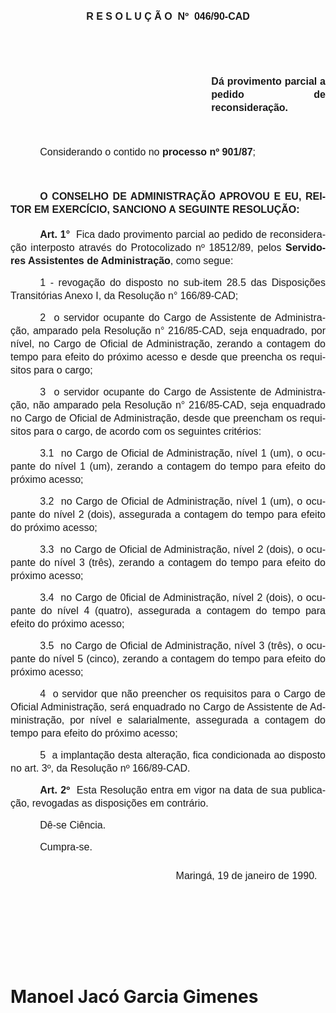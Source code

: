 <body lang=PT-BR style='tab-interval:35.4pt'>

<div class=Section1>

<p class=MsoNormal align=center style='text-align:center'><b style='mso-bidi-font-weight:
normal'><span style='font-size:12.0pt;mso-bidi-font-size:10.0pt;font-family:
Arial'>R E S O L U Ç Ã O<span style="mso-spacerun: yes">  </span>Nº<span
style="mso-spacerun: yes">  </span>046/90-CAD<o:p></o:p></span></b></p>

<p class=MsoNormal style='margin-left:111.6pt;line-height:150%'><b
style='mso-bidi-font-weight:normal'><span style='font-size:12.0pt;mso-bidi-font-size:
10.0pt;font-family:Arial'><![if !supportEmptyParas]>&nbsp;<![endif]><o:p></o:p></span></b></p>

<p class=MsoNormal style='margin-left:111.6pt;line-height:150%'><b
style='mso-bidi-font-weight:normal'><span style='font-size:12.0pt;mso-bidi-font-size:
10.0pt;font-family:Arial'><![if !supportEmptyParas]>&nbsp;<![endif]><o:p></o:p></span></b></p>

<p class=MsoNormal style='margin-left:241.0pt;text-align:justify;line-height:
150%'><b style='mso-bidi-font-weight:normal'><span style='font-size:12.0pt;
mso-bidi-font-size:10.0pt;font-family:Arial'>Dá provimento parcial a pedido de
reconsideração.<o:p></o:p></span></b></p>

<p class=MsoNormal style='line-height:150%'><span style='font-size:12.0pt;
mso-bidi-font-size:10.0pt;font-family:Arial'><![if !supportEmptyParas]>&nbsp;<![endif]><o:p></o:p></span></p>

<p class=MsoNormal style='text-indent:35.45pt;line-height:17.4pt'><span
style='font-size:12.0pt;mso-bidi-font-size:10.0pt;font-family:Arial'>Considerando
o contido no <b>processo nº 901/87</b>;<o:p></o:p></span></p>

<p class=MsoNormal style='line-height:150%'><span style='font-size:12.0pt;
mso-bidi-font-size:10.0pt;font-family:Arial'><![if !supportEmptyParas]>&nbsp;<![endif]><o:p></o:p></span></p>

<p class=MsoNormal style='margin-bottom:14.4pt;text-align:justify;text-indent:
35.45pt;line-height:150%'><b><span style='font-size:12.0pt;mso-bidi-font-size:
10.0pt;font-family:Arial'>O CONSELHO DE ADMINISTRAÇÃO APROVOU E EU, REITOR EM
EXERCÍCIO, SANCIONO A SEGUINTE RESOLUÇÃO:<o:p></o:p></span></b></p>

<p class=MsoNormal style='text-align:justify;text-indent:35.45pt;line-height:
150%'><b><span style='font-size:12.0pt;mso-bidi-font-size:10.0pt;font-family:
Arial'>Art. 1°</span></b><span style='font-size:12.0pt;mso-bidi-font-size:10.0pt;
font-family:Arial'><span style="mso-spacerun: yes">  </span>Fica dado provimento
parcial ao pedido de reconsideração interposto através do Protocolizado nº
18512/89, pelos <b>Servidores</b><b style='mso-bidi-font-weight:normal'>
Assistentes de Administração</b><span style='mso-bidi-font-weight:bold'>,</span><b
style='mso-bidi-font-weight:normal'> </b>como segue:<o:p></o:p></span></p>

<p class=MsoNormal style='text-align:justify;text-indent:35.45pt;line-height:
150%'><span style='font-size:12.0pt;mso-bidi-font-size:10.0pt;font-family:Arial'>1
- revogação do disposto no sub-item 28.5 das Disposições Transitórias Anexo I,
da Resolução n° 166/89-CAD;<o:p></o:p></span></p>

<p class=MsoNormal style='text-align:justify;text-indent:35.45pt;line-height:
150%'><span style='font-size:12.0pt;mso-bidi-font-size:10.0pt;font-family:Arial'>2
 o servidor ocupante do Cargo de Assistente de Administração, amparado pela
Resolução n° 216/85-CAD, seja enquadrado, por nível, no Cargo <span
style='mso-bidi-font-weight:bold'>de</span><b style='mso-bidi-font-weight:normal'>
</b>Oficial de Administração, zerando a contagem do tempo para efeito <b>­</b>do<b
style='mso-bidi-font-weight:normal'> </b>próximo acesso e desde que preencha os
requisitos para o cargo;<o:p></o:p></span></p>

<p class=MsoNormal style='text-align:justify;text-indent:35.45pt;line-height:
150%'><span style='font-size:12.0pt;mso-bidi-font-size:10.0pt;font-family:Arial'>3
 o servidor ocupante do Cargo de Assistente de Administração, não amparado
pela Resolução n° 216/85-CAD, seja enquadrado no Cargo de Oficial de
Administração, desde que preencham os requisitos para o cargo, ­de acordo com
os seguintes critérios:<o:p></o:p></span></p>

<p class=MsoNormal style='text-align:justify;text-indent:35.45pt;line-height:
150%'><span style='font-size:12.0pt;mso-bidi-font-size:10.0pt;font-family:Arial'>3.1
 no Cargo de Oficial de Administração, nível 1 (um), o ocupante do nível 1
(um), zerando a contagem do tempo para efeito do próximo acesso;<o:p></o:p></span></p>

<p class=MsoNormal style='text-align:justify;text-indent:35.45pt;line-height:
150%'><span style='font-size:12.0pt;mso-bidi-font-size:10.0pt;font-family:Arial'>3.2
 no Cargo de Oficial de Administração, nível 1 (um), o ocupante do nível 2
(dois), assegurada a contagem do tempo para efeito do próximo acesso;<o:p></o:p></span></p>

<p class=MsoNormal style='text-align:justify;text-indent:35.45pt;line-height:
150%'><span style='font-size:12.0pt;mso-bidi-font-size:10.0pt;font-family:Arial'>3.3
 no Cargo de Oficial de Administração, nível 2 (dois), o ocupante do nível 3
(três), zerando a contagem do tempo para efeito do próximo acesso;<o:p></o:p></span></p>

<p class=MsoNormal style='text-align:justify;text-indent:35.45pt;line-height:
150%'><span style='font-size:12.0pt;mso-bidi-font-size:10.0pt;font-family:Arial'>3.4
 no Cargo de 0ficial de Administração, nível 2 (dois), o ocupante do nível 4
(quatro), assegurada a contagem do tempo para efeito <span style='mso-bidi-font-weight:
bold'>do</span><b style='mso-bidi-font-weight:normal'> </b>próximo acesso;<o:p></o:p></span></p>

<p class=MsoNormal style='text-align:justify;text-indent:35.45pt;line-height:
150%'><span style='font-size:12.0pt;mso-bidi-font-size:10.0pt;font-family:Arial'>3.5
 no Cargo de Oficial de Administração, nível 3 (três), o ocupante do nível 5
(cinco), zerando a contagem do tempo para efeito do próximo acesso;<o:p></o:p></span></p>

<p class=MsoNormal style='text-align:justify;text-indent:35.45pt;line-height:
150%'><span style='font-size:12.0pt;mso-bidi-font-size:10.0pt;font-family:Arial'>4
 o servidor que não preencher os requisitos para o Cargo de Oficial
Administração, será enquadrado no Cargo de Assistente de Administração,<b
style='mso-bidi-font-weight:normal'> </b>por nível e salarialmente, assegurada
a contagem do tempo para efeito do próximo acesso;<o:p></o:p></span></p>

<p class=MsoNormal style='text-align:justify;text-indent:35.45pt;line-height:
150%'><span style='font-size:12.0pt;mso-bidi-font-size:10.0pt;font-family:Arial'>5
 a implantação desta alteração, fica condicionada ao disposto no art. 3º, da
Resolução nº 166/89-CAD.<o:p></o:p></span></p>

<p class=MsoNormal style='text-align:justify;text-indent:35.45pt;line-height:
150%'><b><span style='font-size:12.0pt;mso-bidi-font-size:10.0pt;font-family:
Arial'>Art. 2º</span></b><span style='font-size:12.0pt;mso-bidi-font-size:10.0pt;
font-family:Arial'><span style="mso-spacerun: yes">  </span>Esta Resolução
entra em vigor na data de sua publicação, revogadas as disposições em
contrário.<o:p></o:p></span></p>

<p class=MsoNormal style='margin-right:104.35pt;text-indent:35.45pt;line-height:
150%'><span style='font-size:12.0pt;mso-bidi-font-size:10.0pt;font-family:Arial'>Dê-se
Ciência.<o:p></o:p></span></p>

<p class=MsoNormal style='margin-top:0cm;margin-right:104.4pt;margin-bottom:
19.8pt;margin-left:0cm;text-indent:35.45pt;line-height:150%'><span
style='font-size:12.0pt;mso-bidi-font-size:10.0pt;font-family:Arial'>Cumpra-se.<o:p></o:p></span></p>

<p class=MsoNormal style='text-align:justify;text-indent:7.0cm'><span
style='font-size:12.0pt;mso-bidi-font-size:10.0pt;font-family:Arial'>Maringá,
19 de janeiro de 1990.<o:p></o:p></span></p>

<p class=MsoNormal style='text-align:justify;text-indent:7.0cm'><span
style='font-size:12.0pt;mso-bidi-font-size:10.0pt;font-family:Arial'><![if !supportEmptyParas]>&nbsp;<![endif]><o:p></o:p></span></p>

<p class=MsoNormal style='text-align:justify;text-indent:7.0cm'><span
style='font-size:12.0pt;mso-bidi-font-size:10.0pt;font-family:Arial'><![if !supportEmptyParas]>&nbsp;<![endif]><o:p></o:p></span></p>

<p class=MsoNormal style='text-align:justify;text-indent:7.0cm'><span
style='font-size:12.0pt;mso-bidi-font-size:10.0pt;font-family:Arial'><![if !supportEmptyParas]>&nbsp;<![endif]><o:p></o:p></span></p>

<p class=MsoNormal style='text-align:justify;text-indent:7.0cm'><span
style='font-size:12.0pt;mso-bidi-font-size:10.0pt;font-family:Arial'><![if !supportEmptyParas]>&nbsp;<![endif]><o:p></o:p></span></p>

<h1><span lang=ES-TRAD>Manoel Jacó Garcia Gimenes</span></h1>

</div>

</body>
